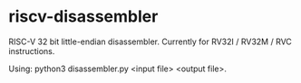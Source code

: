 # riscv-disassembler
RISC-V 32 bit little-endian disassembler. Currently for RV32I / RV32M / RVC instructions.

Using: python3 disassembler.py \<input file\> \<output file\>.
